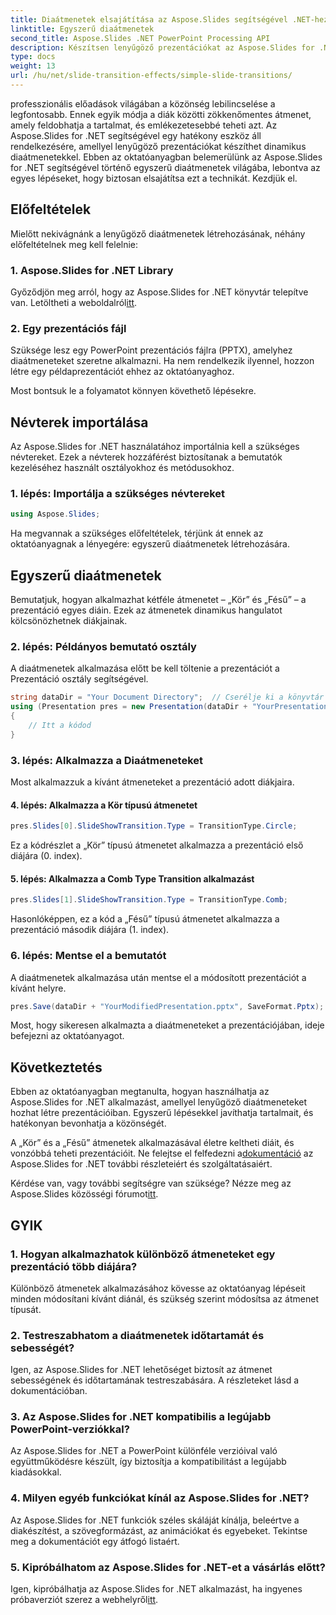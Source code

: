 ```yaml
---
title: Diaátmenetek elsajátítása az Aspose.Slides segítségével .NET-hez
linktitle: Egyszerű diaátmenetek
second_title: Aspose.Slides .NET PowerPoint Processing API
description: Készítsen lenyűgöző prezentációkat az Aspose.Slides for .NET segítségével. Tanulja meg könnyedén alkalmazni a dinamikus diaátmeneteket.
type: docs
weight: 13
url: /hu/net/slide-transition-effects/simple-slide-transitions/
---
```


professzionális előadások világában a közönség lebilincselése a legfontosabb. Ennek egyik módja a diák közötti zökkenőmentes átmenet, amely feldobhatja a tartalmat, és emlékezetesebbé teheti azt. Az Aspose.Slides for .NET segítségével egy hatékony eszköz áll rendelkezésére, amellyel lenyűgöző prezentációkat készíthet dinamikus diaátmenetekkel. Ebben az oktatóanyagban belemerülünk az Aspose.Slides for .NET segítségével történő egyszerű diaátmenetek világába, lebontva az egyes lépéseket, hogy biztosan elsajátítsa ezt a technikát. Kezdjük el.

## Előfeltételek

Mielőtt nekivágnánk a lenyűgöző diaátmenetek létrehozásának, néhány előfeltételnek meg kell felelnie:

### 1. Aspose.Slides for .NET Library

 Győződjön meg arról, hogy az Aspose.Slides for .NET könyvtár telepítve van. Letöltheti a weboldalról[itt](https://releases.aspose.com/slides/net/).

### 2. Egy prezentációs fájl

Szüksége lesz egy PowerPoint prezentációs fájlra (PPTX), amelyhez diaátmeneteket szeretne alkalmazni. Ha nem rendelkezik ilyennel, hozzon létre egy példaprezentációt ehhez az oktatóanyaghoz.

Most bontsuk le a folyamatot könnyen követhető lépésekre.

## Névterek importálása

Az Aspose.Slides for .NET használatához importálnia kell a szükséges névtereket. Ezek a névterek hozzáférést biztosítanak a bemutatók kezeléséhez használt osztályokhoz és metódusokhoz.

### 1. lépés: Importálja a szükséges névtereket

```csharp
using Aspose.Slides;
```

Ha megvannak a szükséges előfeltételek, térjünk át ennek az oktatóanyagnak a lényegére: egyszerű diaátmenetek létrehozására.

## Egyszerű diaátmenetek

Bemutatjuk, hogyan alkalmazhat kétféle átmenetet – „Kör” és „Fésű” – a prezentáció egyes diáin. Ezek az átmenetek dinamikus hangulatot kölcsönözhetnek diákjainak.

### 2. lépés: Példányos bemutató osztály

A diaátmenetek alkalmazása előtt be kell töltenie a prezentációt a Prezentáció osztály segítségével.

```csharp
string dataDir = "Your Document Directory";  // Cserélje ki a könyvtár elérési útját
using (Presentation pres = new Presentation(dataDir + "YourPresentation.pptx"))
{
    // Itt a kódod
}
```

### 3. lépés: Alkalmazza a Diaátmeneteket

Most alkalmazzuk a kívánt átmeneteket a prezentáció adott diákjaira.

#### 4. lépés: Alkalmazza a Kör típusú átmenetet

```csharp
pres.Slides[0].SlideShowTransition.Type = TransitionType.Circle;
```

Ez a kódrészlet a „Kör” típusú átmenetet alkalmazza a prezentáció első diájára (0. index).

#### 5. lépés: Alkalmazza a Comb Type Transition alkalmazást

```csharp
pres.Slides[1].SlideShowTransition.Type = TransitionType.Comb;
```

Hasonlóképpen, ez a kód a „Fésű” típusú átmenetet alkalmazza a prezentáció második diájára (1. index).

### 6. lépés: Mentse el a bemutatót

A diaátmenetek alkalmazása után mentse el a módosított prezentációt a kívánt helyre.

```csharp
pres.Save(dataDir + "YourModifiedPresentation.pptx", SaveFormat.Pptx);
```

Most, hogy sikeresen alkalmazta a diaátmeneteket a prezentációjában, ideje befejezni az oktatóanyagot.

## Következtetés

Ebben az oktatóanyagban megtanulta, hogyan használhatja az Aspose.Slides for .NET alkalmazást, amellyel lenyűgöző diaátmeneteket hozhat létre prezentációiban. Egyszerű lépésekkel javíthatja tartalmait, és hatékonyan bevonhatja a közönségét.

 A „Kör” és a „Fésű” átmenetek alkalmazásával életre keltheti diáit, és vonzóbbá teheti prezentációit. Ne felejtse el felfedezni a[dokumentáció](https://reference.aspose.com/slides/net/) az Aspose.Slides for .NET további részleteiért és szolgáltatásaiért.

 Kérdése van, vagy további segítségre van szüksége? Nézze meg az Aspose.Slides közösségi fórumot[itt](https://forum.aspose.com/).

## GYIK

### 1. Hogyan alkalmazhatok különböző átmeneteket egy prezentáció több diájára?
Különböző átmenetek alkalmazásához kövesse az oktatóanyag lépéseit minden módosítani kívánt diánál, és szükség szerint módosítsa az átmenet típusát.

### 2. Testreszabhatom a diaátmenetek időtartamát és sebességét?
Igen, az Aspose.Slides for .NET lehetőséget biztosít az átmenet sebességének és időtartamának testreszabására. A részleteket lásd a dokumentációban.

### 3. Az Aspose.Slides for .NET kompatibilis a legújabb PowerPoint-verziókkal?
Az Aspose.Slides for .NET a PowerPoint különféle verzióival való együttműködésre készült, így biztosítja a kompatibilitást a legújabb kiadásokkal.

### 4. Milyen egyéb funkciókat kínál az Aspose.Slides for .NET?
Az Aspose.Slides for .NET funkciók széles skáláját kínálja, beleértve a diakészítést, a szövegformázást, az animációkat és egyebeket. Tekintse meg a dokumentációt egy átfogó listaért.

### 5. Kipróbálhatom az Aspose.Slides for .NET-et a vásárlás előtt?
 Igen, kipróbálhatja az Aspose.Slides for .NET alkalmazást, ha ingyenes próbaverziót szerez a webhelyről[itt](https://releases.aspose.com/).
